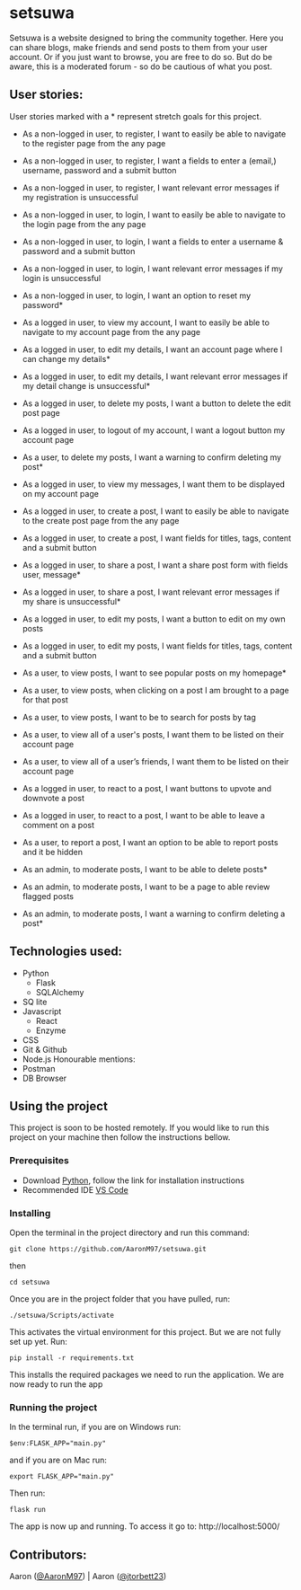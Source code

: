 # setsuwa

Setsuwa is a website designed to bring the community together. Here you can share blogs, make friends and send posts to them from your user account. Or if you just want to browse, you are free to do so. But do be aware, this is a moderated forum - so do be cautious of what you post.

## User stories:

User stories marked with a * represent stretch goals for this project.

- As a non-logged in user, to register, I want to easily be able to navigate to the register page from the any page
- As a non-logged in user, to register, I want a fields to enter a (email,) username, password and a submit button
- As a non-logged in user, to register, I want relevant error messages if my registration is unsuccessful

- As a non-logged in user, to login, I want to easily be able to navigate to the login page from the any page
- As a non-logged in user, to login, I want a fields to enter a username & password and a submit button
- As a non-logged in user, to login, I want relevant error messages if my login is unsuccessful
- As a non-logged in user, to login, I want an option to reset my password*

- As a logged in user, to view my account, I want to easily be able to navigate to my account page from the any page
- As a logged in user, to edit my details, I want an account page where I can change my details*
- As a logged in user, to edit my details,  I want relevant error messages if my detail change is unsuccessful*
- As a logged in user, to delete my posts, I want a button to delete the edit post page
- As a logged in user, to logout of my account, I want a logout button my account page
- As a user, to delete my posts, I want a warning to confirm deleting my post*
- As a logged in user, to view my messages, I want them to be displayed on my account page

- As a logged in user, to create a post,  I want to easily be able to navigate to the create post page from the any page
- As a logged in user, to create a post, I want fields for titles, tags, content and a submit button

- As a logged in user, to share a post, I want a share post form with fields user, message*
- As a logged in user, to share a post,  I want relevant error messages if my share is unsuccessful*

- As a logged in user, to edit my posts, I want a button to edit on my own posts
- As a logged in user, to edit my posts, I want fields for titles, tags, content and a submit button

- As a user, to view posts, I want to see popular posts on my homepage*
- As a user, to view posts, when clicking on a post I am brought to a page for that post
- As a user, to view posts, I want to be to search for posts by tag

- As a user, to view all of a user's posts, I want them to be listed on their account page
- As a user, to view all of a user’s friends, I want them to be listed on their account page

- As a logged in user, to react to a post, I want buttons to upvote and downvote a post
- As a logged in user, to react to a post, I want to be able to leave a comment on a post

- As a user, to report a post,  I want an option to be able to report posts and it be hidden

- As an admin, to moderate posts, I want to be able to delete posts*
- As an admin, to moderate posts, I want to be a page to able review flagged posts
- As an admin, to moderate posts, I want a warning to confirm deleting a post*

## Technologies used:

* Python
  * Flask
  * SQLAlchemy
* SQ lite
* Javascript
  * React
  * Enzyme
* CSS
* Git & Github
* Node.js
Honourable mentions:
* Postman 
* DB Browser

## Using the project

This project is soon to be hosted remotely. If you would like to run this project on your machine then follow the instructions bellow.

### Prerequisites
- Download [Python](https://www.python.org/downloads/ "Python"), follow the link for installation instructions
- Recommended IDE [VS Code](https://code.visualstudio.com/ "VS Code")

### Installing
Open the terminal in the project directory and run this command:
```
git clone https://github.com/AaronM97/setsuwa.git
```
then 
```
cd setsuwa
```
Once you are in the project folder that you have pulled, run:
```
./setsuwa/Scripts/activate
```
This activates the virtual environment for this project. But we are not fully set up yet. Run:
```
pip install -r requirements.txt
```
This installs the required packages we need to run the application. We are now ready to run the app 

### Running the project
In the terminal run, if you are on Windows run:
```
$env:FLASK_APP="main.py"
```
and if you are on Mac run:
```
export FLASK_APP="main.py"
```
Then run: 
```
flask run
```
The app is now up and running. To access it go to: http://localhost:5000/

## Contributors:
Aaron ([@AaronM97](https://github.com/AaronM97 "Aaron's Github")) | 
Aaron ([@jtorbett23](https://github.com/jtorbett23 "Josh's Github"))
